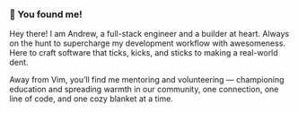### 👋 You found me!

Hey there! I am Andrew, a full-stack engineer and a builder at heart. Always on the hunt to supercharge my development workflow with awesomeness. Here to craft software that ticks, kicks, and sticks to making a real-world dent.

Away from Vim, you’ll find me mentoring and volunteering — championing education and spreading warmth in our community, one connection, one line of code, and one cozy blanket at a time.
